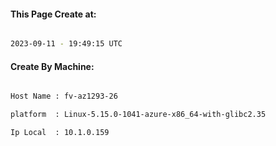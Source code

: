 
   
#### This Page Create at:

```bash

2023-09-11 - 19:49:15 UTC

```

#### Create By Machine:

```bash

Host Name : fv-az1293-26

platform  : Linux-5.15.0-1041-azure-x86_64-with-glibc2.35

Ip Local  : 10.1.0.159

```

